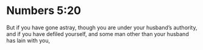 # Numbers 5:20

But if you have gone astray, though you are under your husband’s authority, and if you have defiled yourself, and some man other than your husband has lain with you,
